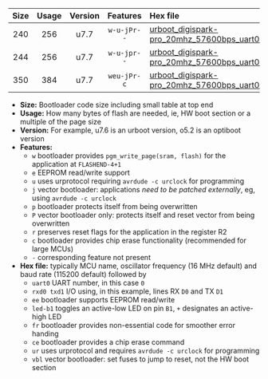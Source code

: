 |Size|Usage|Version|Features|Hex file|
|:-:|:-:|:-:|:-:|:--|
|240|256|u7.7|`w-u-jPr--`|[urboot_digispark-pro_20mhz_57600bps_uart0_rxa0_txa1_led+b1_ur_vbl.hex](https://raw.githubusercontent.com/stefanrueger/urboot.hex/main/boards/digispark-pro/fcpu_20mhz/57600_bps/urboot_digispark-pro_20mhz_57600bps_uart0_rxa0_txa1_led+b1_ur_vbl.hex)|
|244|256|u7.7|`w-u-jpr--`|[urboot_digispark-pro_20mhz_57600bps_uart0_rxa0_txa1_led+b1_fr_ur_vbl.hex](https://raw.githubusercontent.com/stefanrueger/urboot.hex/main/boards/digispark-pro/fcpu_20mhz/57600_bps/urboot_digispark-pro_20mhz_57600bps_uart0_rxa0_txa1_led+b1_fr_ur_vbl.hex)|
|350|384|u7.7|`weu-jPr-c`|[urboot_digispark-pro_20mhz_57600bps_uart0_rxa0_txa1_ee_led+b1_fr_ce_ur_vbl.hex](https://raw.githubusercontent.com/stefanrueger/urboot.hex/main/boards/digispark-pro/fcpu_20mhz/57600_bps/urboot_digispark-pro_20mhz_57600bps_uart0_rxa0_txa1_ee_led+b1_fr_ce_ur_vbl.hex)|

- **Size:** Bootloader code size including small table at top end
- **Usage:** How many bytes of flash are needed, ie, HW boot section or a multiple of the page size
- **Version:** For example, u7.6 is an urboot version, o5.2 is an optiboot version
- **Features:**
  + `w` bootloader provides `pgm_write_page(sram, flash)` for the application at `FLASHEND-4+1`
  + `e` EEPROM read/write support
  + `u` uses urprotocol requiring `avrdude -c urclock` for programming
  + `j` vector bootloader: applications *need to be patched externally*, eg, using `avrdude -c urclock`
  + `p` bootloader protects itself from being overwritten
  + `P` vector bootloader only: protects itself and reset vector from being overwritten
  + `r` preserves reset flags for the application in the register R2
  + `c` bootloader provides chip erase functionality (recommended for large MCUs)
  + `-` corresponding feature not present
- **Hex file:** typically MCU name, oscillator frequency (16 MHz default) and baud rate (115200 default) followed by
  + `uart0` UART number, in this case `0`
  + `rxd0 txd1` I/O using, in this example, lines RX `D0` and TX `D1`
  + `ee` bootloader supports EEPROM read/write
  + `led-b1` toggles an active-low LED on pin `B1`, `+` designates an active-high LED
  + `fr` bootloader provides non-essential code for smoother error handing
  + `ce` bootloader provides a chip erase command
  + `ur` uses urprotocol and requires `avrdude -c urclock` for programming
  + `vbl` vector bootloader: set fuses to jump to reset, not the HW boot section
